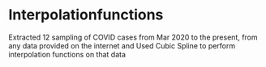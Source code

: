 # Interpolationfunctions
Extracted 12 sampling of COVID cases from Mar 2020 to the present, from any data provided on the internet and Used Cubic Spline to perform interpolation functions on that data
